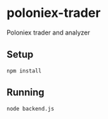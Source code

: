 # poloniex-trader
Poloniex trader and analyzer

## Setup

```
npm install
```

## Running

```
node backend.js
```
